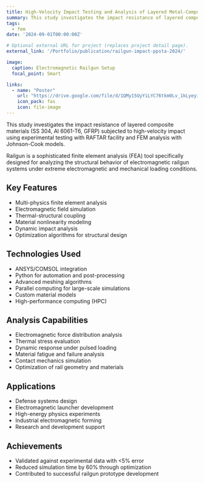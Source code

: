 ```yaml
---
title: High-Velocity Impact Testing and Analysis of Layered Metal-Composite Shields Using Electromagnetic Railguns
summary: This study investigates the impact resistance of layered composite materials (SS 304, Al 6061-T6, GFRP) subjected to high-velocity impact using experimental testing with RAFTAR facility and FEM analysis with Johnson-Cook models.
tags:
  - fem
date: '2024-09-01T00:00:00Z'

# Optional external URL for project (replaces project detail page).
external_link: '/Portfolio/publication/railgun-impact-ppsta-2024/'

image:
  caption: Electromagnetic Railgun Setup
  focal_point: Smart

links:
  - name: "Poster"
    url: "https://drive.google.com/file/d/1QMy15UyYiLYC76tkm0Lv_1kLyeyiFlzy/view"
    icon_pack: fas
    icon: file-image
---
```


This study investigates the impact resistance of layered composite materials (SS 304, Al 6061-T6, GFRP) subjected to high-velocity impact using experimental testing with RAFTAR facility and FEM analysis with Johnson-Cook models.

Railgun is a sophisticated finite element analysis (FEA) tool specifically designed for analyzing the structural behavior of electromagnetic railgun systems under extreme electromagnetic and mechanical loading conditions.

## Key Features

- Multi-physics finite element analysis
- Electromagnetic field simulation
- Thermal-structural coupling
- Material nonlinearity modeling
- Dynamic impact analysis
- Optimization algorithms for structural design

## Technologies Used

- ANSYS/COMSOL integration
- Python for automation and post-processing
- Advanced meshing algorithms
- Parallel computing for large-scale simulations
- Custom material models
- High-performance computing (HPC)

## Analysis Capabilities

- Electromagnetic force distribution analysis
- Thermal stress evaluation
- Dynamic response under pulsed loading
- Material fatigue and failure analysis
- Contact mechanics simulation
- Optimization of rail geometry and materials

## Applications

- Defense systems design
- Electromagnetic launcher development
- High-energy physics experiments
- Industrial electromagnetic forming
- Research and development support

## Achievements

- Validated against experimental data with <5% error
- Reduced simulation time by 60% through optimization
- Contributed to successful railgun prototype development
